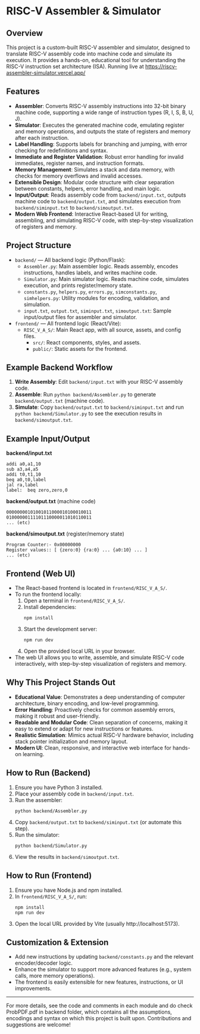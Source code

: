 # RISC-V Assembler & Simulator

## Overview

This project is a custom-built RISC-V assembler and simulator, designed to translate RISC-V assembly code into machine code and simulate its execution. It provides a hands-on, educational tool for understanding the RISC-V instruction set architecture (ISA). Running live at https://riscv-assembler-simulator.vercel.app/

## Features

- **Assembler**: Converts RISC-V assembly instructions into 32-bit binary machine code, supporting a wide range of instruction types (R, I, S, B, U, J).
- **Simulator**: Executes the generated machine code, emulating register and memory operations, and outputs the state of registers and memory after each instruction.
- **Label Handling**: Supports labels for branching and jumping, with error checking for redefinitions and syntax.
- **Immediate and Register Validation**: Robust error handling for invalid immediates, register names, and instruction formats.
- **Memory Management**: Simulates a stack and data memory, with checks for memory overflows and invalid accesses.
- **Extensible Design**: Modular code structure with clear separation between constants, helpers, error handling, and main logic.
- **Input/Output**: Reads assembly code from `backend/input.txt`, outputs machine code to `backend/output.txt`, and simulates execution from `backend/siminput.txt` to `backend/simoutput.txt`.
- **Modern Web Frontend**: Interactive React-based UI for writing, assembling, and simulating RISC-V code, with step-by-step visualization of registers and memory.

## Project Structure

- `backend/` — All backend logic (Python/Flask):
  - `Assembler.py`: Main assembler logic. Reads assembly, encodes instructions, handles labels, and writes machine code.
  - `Simulator.py`: Main simulator logic. Reads machine code, simulates execution, and prints register/memory state.
  - `constants.py`, `helpers.py`, `errors.py`, `simconstants.py`, `simhelpers.py`: Utility modules for encoding, validation, and simulation.
  - `input.txt`, `output.txt`, `siminput.txt`, `simoutput.txt`: Sample input/output files for assembler and simulator.
- `frontend/` — All frontend logic (React/Vite):
  - `RISC_V_A_S/`: Main React app, with all source, assets, and config files.
    - `src/`: React components, styles, and assets.
    - `public/`: Static assets for the frontend.

## Example Backend Workflow

1. **Write Assembly**: Edit `backend/input.txt` with your RISC-V assembly code.
2. **Assemble**: Run `python backend/Assembler.py` to generate `backend/output.txt` (machine code).
3. **Simulate**: Copy `backend/output.txt` to `backend/siminput.txt` and run `python backend/Simulator.py` to see the execution results in `backend/simoutput.txt`.

## Example Input/Output

**backend/input.txt**

```
addi a0,a1,10
sub a3,a4,a5
addi t0,t1,10
beq a0,t0,label
jal ra,label
label:  beq zero,zero,0
```

**backend/output.txt** (machine code)

```
00000000101001011000010100010011
01000000111101110000011010110011
... (etc)
```

**backend/simoutput.txt** (register/memory state)

```
Program Counter:- 0x00000000
Register values:: [ {zero:0} {ra:0} ... {a0:10} ... ]
... (etc)
```

## Frontend (Web UI)

- The React-based frontend is located in `frontend/RISC_V_A_S/`.
- To run the frontend locally:
  1. Open a terminal in `frontend/RISC_V_A_S/`.
  2. Install dependencies:
     ```
     npm install
     ```
  3. Start the development server:
     ```
     npm run dev
     ```
  4. Open the provided local URL in your browser.
- The web UI allows you to write, assemble, and simulate RISC-V code interactively, with step-by-step visualization of registers and memory.

## Why This Project Stands Out

- **Educational Value**: Demonstrates a deep understanding of computer architecture, binary encoding, and low-level programming.
- **Error Handling**: Proactively checks for common assembly errors, making it robust and user-friendly.
- **Readable and Modular Code**: Clean separation of concerns, making it easy to extend or adapt for new instructions or features.
- **Realistic Simulation**: Mimics actual RISC-V hardware behavior, including stack pointer initialization and memory layout.
- **Modern UI**: Clean, responsive, and interactive web interface for hands-on learning.

## How to Run (Backend)

1. Ensure you have Python 3 installed.
2. Place your assembly code in `backend/input.txt`.
3. Run the assembler:
   ```
   python backend/Assembler.py
   ```
4. Copy `backend/output.txt` to `backend/siminput.txt` (or automate this step).
5. Run the simulator:
   ```
   python backend/Simulator.py
   ```
6. View the results in `backend/simoutput.txt`.

## How to Run (Frontend)

1. Ensure you have Node.js and npm installed.
2. In `frontend/RISC_V_A_S/`, run:
   ```
   npm install
   npm run dev
   ```
3. Open the local URL provided by Vite (usually http://localhost:5173).

## Customization & Extension

- Add new instructions by updating `backend/constants.py` and the relevant encoder/decoder logic.
- Enhance the simulator to support more advanced features (e.g., system calls, more memory operations).
- The frontend is easily extensible for new features, instructions, or UI improvements.

---

For more details, see the code and comments in each module and do check ProbPDF.pdf in backend folder, which contains all the assumptions, encodings and syntax on which this project is built upon. Contributions and suggestions are welcome!

